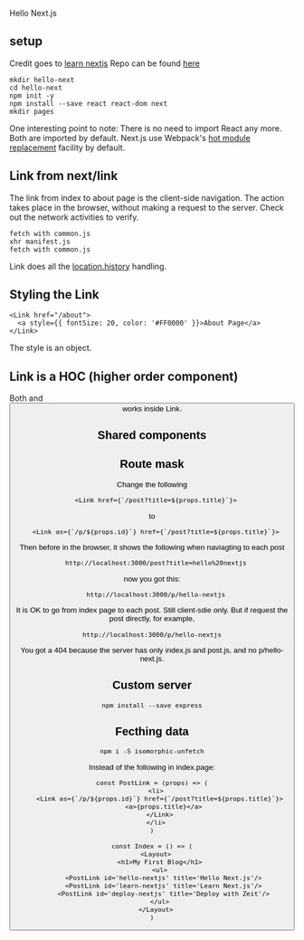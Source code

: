 Hello Next.js

## setup
Credit goes to [learn nextjs](https://learnnextjs.com/)
Repo can be found [here](https://github.com/arunoda/learnnextjs-demo)

```
mkdir hello-next
cd hello-next
npm init -y
npm install --save react react-dom next
mkdir pages
```
One interesting point to note:
There is no need to import React any more. Both are imported by default.
Next.js use Webpack's [hot module replacement](https://webpack.js.org/concepts/hot-module-replacement/) facility by default.

## Link from next/link
The link from index to about page is the client-side navigation. 
The action takes place in the browser, without making a request to the server.
Check out the network activities to verify.
```
fetch with common.js
xhr manifest.js
fetch with common.js
```
Link does all the [location.history](https://developer.mozilla.org/en-US/docs/Web/API/History_API) handling.

## Styling the Link
```
<Link href="/about">
  <a style={{ fontSize: 20, color: '#FF0000' }}>About Page</a>
</Link>
```
The style is an object.

## Link is a HOC (higher order component)
Both <a> and <button> works inside Link.

## Shared components

## Route mask
Change the following
``` 
  <Link href={`/post?title=${props.title}`}>
```
to
```
  <Link as={`/p/${props.id}`} href={`/post?title=${props.title}`}>
```
Then before in the browser, it shows the following when naviagting to each post
```
  http://localhost:3000/post?title=hello%20nextjs
```
now you got this:
```
  http://localhost:3000/p/hello-nextjs
```
It is OK to go from index page to each post. Still client-sdie only. 
But if request the post directly, for example, 
```
http://localhost:3000/p/hello-nextjs
```
You got a 404 because the server has only index.js and post.js, and no p/hello-next.js.

## Custom server
```
npm install --save express
```

## Fecthing data
```
npm i -S isomorphic-unfetch
```

Instead of the following in index.page:
```
const PostLink = (props) => (
  <li>
    <Link as={`/p/${props.id}`} href={`/post?title=${props.title}`}>
      <a>{props.title}</a>
    </Link>
  </li>
)

const Index = () => (
  <Layout>
    <h1>My First Blog</h1>
    <ul>
      <PostLink id='hello-nextjs' title='Hello Next.js'/>
      <PostLink id='learn-nextjs' title='Learn Next.js'/>
      <PostLink id='deploy-nextjs' title='Deploy with Zeit'/>
    </ul>
  </Layout>
)
```


